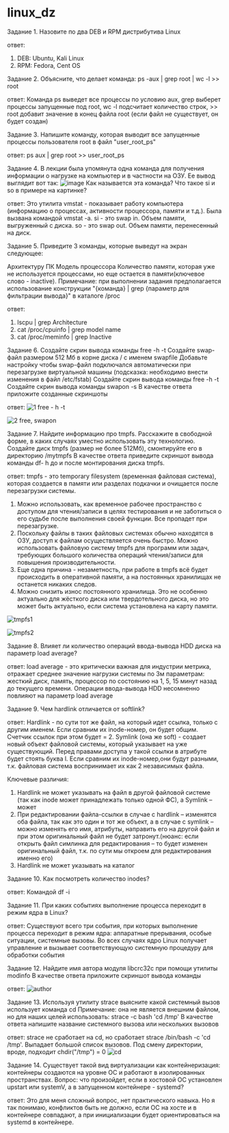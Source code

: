 # linux_dz
Задание 1.
Назовите по два DEB и RPM дистрибутива Linux

ответ:
1. DEB: Ubuntu, Kali Linux
2. RPM: Fedora, Cent OS

Задание 2.
Объясните, что делает команда:
ps -aux | grep root | wc -l >> root

ответ:
Команда ps выведет все процессы по условию aux, grep выберет процессы запущенные под root, wc -l подсчитает количество строк, >> root добавит значение в конец файла root (если файл не существует, он будет создан)

Задание 3.
Напишите команду, которая выводит все запущенные процессы пользователя root в файл "user_root_ps"

ответ:
ps aux | grep root >> user_root_ps

Задание 4.
В лекции была упомянута одна команда для получения информации о нагрузке на компьютер и в частности на ОЗУ.
Ее вывод выглядит вот так:
![image](https://user-images.githubusercontent.com/101703961/168033761-aa5f5e85-cea7-4a57-b652-666d893cb724.png)
Как называется эта команда? Что такое si и so в примере на картинке?

ответ:
Это утилита vmstat - показывает работу компьютера (информацию о процессах, активности процессора, памяти и т.д.). Была вызвана командой vmstat -a. 
si - это swap in. Объем памяти, выгруженный с диска.
so - это swap out. Объем памяти, перенесенный на диск.

Задание 5.
Приведите 3 команды, которые выведут на экран следующее:

Архитектуру ПК
Модель процессора
Количество памяти, которая уже не используется процессами, но еще остается в памяти(ключевое слово - inactive).
Примечание: при выполнении задания предполагается использование конструкции "{команда} | grep {параметр для фильтрации вывода}" в каталоге /proc

ответ:
1. lscpu | grep Architecture
2. cat /proc/cpuinfo | grep model name
3. cat /proc/meminfo | grep Inactive

Задание 6.
Создайте скрин вывода команды free -h -t
Создайте swap-файл размером 512 Мб в корне диска / с именем swapfile
Добавьте настройку чтобы swap-файл подключался автоматически при перезагрузке виртуальной машины (подсказка: необходимо внести изменения в файл /etc/fstab)
Создайте скрин вывода команды free -h -t
Создайте скрин вывода команды swapon -s
В качестве ответа приложите созданные скриншоты

ответ:
![1 free - h -t](https://user-images.githubusercontent.com/101703961/168136345-1ce1a3e0-be12-4a26-9a95-6e342ea2daef.jpg)

![2 free, swapon](https://user-images.githubusercontent.com/101703961/168136370-a81d9e9d-20cf-4ba1-9efb-7d7ebbbcff49.jpg)

Задание 7.
Найдите информацию про tmpfs.
Расскажите в свободной форме, в каких случаях уместно использовать эту технологию.
Создайте диск tmpfs (размер не более 512Мб), смонтируйте его в директорию /mytmpfs
В качестве ответа приведите скриншот вывода команды df- h до и после монтирования диска tmpfs.

ответ:
tmpfs - это temporary filesystem (временная файловая система), которая создается в памяти или разделах подкачки и очищается после перезагрузки системы.
1. Можно использовать, как временное рабочее пространство с доступом для чтения/записи в целях тестирования и не заботиться о его судьбе после выполнения своей функции. Все пропадет при перезагрузке.
2. Поскольку файлы в таких файловых системах обычно находятся в ОЗУ, доступ к файлам осуществляется очень быстро.
Можно использовать файловую систему tmpfs для программ или задач, требующих большого количества операций чтения/записи для повышения производительности.
3. Еще одна причина - незаметность, при работе в tmpfs всё будет происходить в оперативной памяти, а на постоянных хранилищах не останется никаких следов.
4. Можно снизить износ постоянного хранилища. Это не особенно актуально для жёсткого диска или твердотельного диска, но это может быть актуально, если система установлена на карту памяти.
 
![tmpfs1](https://user-images.githubusercontent.com/101703961/168139964-8a722179-d267-41ab-b301-027bad80c62c.jpg)

![tmpfs2](https://user-images.githubusercontent.com/101703961/168139985-03f4955c-e6d2-4c2d-949c-c5f1a49e5264.jpg)

Задание 8.
Влияет ли количество операций ввода-вывода HDD диска на параметр load average?

ответ:
load average - это критически важная для индустрии метрика, отражает среднее значение нагрузки системы по 3м параметрам: жесткий диск, память, процессор по состоянию на 1, 5, 15 минут назад до текущего времени.
Операции ввода-вывода HDD несомненно повлияют на параметр load average

Задание 9.
Чем hardlink отличается от softlink?

ответ:
Hardlink - по сути тот же файл, на который идет ссылка, только с другим именем. Если сравним их inode-номер, он будет общим. Счетчик ссылок при этом будет = 2.
Symlink (она же soft) - создает новый объект файловой системы, который указывает на уже существующий. Перед правами доступа у такой ссылки в атрибуте будет стоять буква l. Если сравним их inode-номер,они будут разными, т.к. файловая система воспринимает их как 2 независимых файла.

Ключевые различия:
1. Hardlink не может указывать на файл в другой файловой системе (так как inode может принадлежать только одной ФС), а Symlink – может
2. При редактировании файла-ссылки в случае с hardlink – изменятся оба файла, так как это один и тот же объект, а в случае с symlink – можно изменять его имя, атрибуты, направить его на другой файл и при этом оригинальный файл не будет затронут.(нюанс: если открыть файл симлинка для редактирования – то будет изменен оригинальный файл, т.к. по сути мы откроем для редактирования именно его)
3. Hardlink  не может указывать на каталог

Задание 10.
Как посмотреть количество inodes?

ответ: 
Командой df -i

Задание 11.
При каких событиях выполнение процесса переходит в режим ядра в Linux?

ответ: 
Существуют всего три события, при которых выполнение процесса переходит в режим ядра: аппаратные прерывания, особые ситуации, системные вызовы. Во всех случаях ядро Linux получает управление и вызывает соответствующую системную процедуру для обработки события

Задание 12.
Найдите имя автора модуля libcrc32c при помощи утилиты modinfo
В качестве ответа приложите скриншот вывода команды

ответ:
![author](https://user-images.githubusercontent.com/101703961/168125737-0187ef73-eecc-44ea-8bf7-5d1448ff0833.jpg)

Задание 13.
Используя утилиту strace выясните какой системный вызов использует команда cd
Примечание: она не является внешним файлом, но для наших целей использовать: strace -c bash 'cd /tmp'
В качестве ответа напишите название системного вызова или нескольких вызовов

ответ:
strace не сработает на cd, но сработает strace /bin/bash -c 'cd /tmp'.
Выпадает большой список вызовов.
Под смену директории, вроде, подходит chdir("/tmp") = 0
![cd](https://user-images.githubusercontent.com/101703961/168141451-f2b32682-190b-4556-b9d0-c81a70b3b631.jpg)

Задание 14.
Существует такой вид виртуализации как контейнеризация: контейнеры создаются на уровне ОС и работают в изолированных пространствах.
Вопрос: что произойдет, если в хостовой ОС установлен upstart или systemV, а в запущенном контейнере - systemd?

ответ:
Это для меня сложный вопрос, нет практического навыка. Но я так понимаю, конфликтов быть не должно, если ОС на хосте и в контейнере совпадают, а при инициализации будет ориентироваться на systemd в контейнере.
